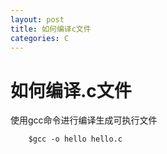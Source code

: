 ```yaml
---
layout: post
title: 如何编译c文件
categories: C
---
```


# 如何编译.c文件

使用gcc命令进行编译生成可执行文件

```
    $gcc -o hello hello.c
```